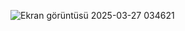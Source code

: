 ![Ekran görüntüsü 2025-03-27 034621](https://github.com/user-attachments/assets/e64142de-6218-404e-9deb-7c9d19eb0cc1)
